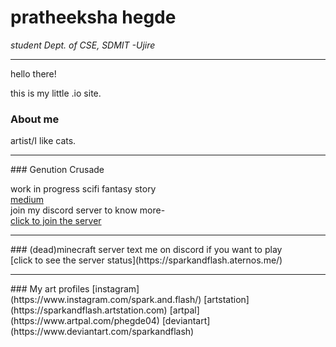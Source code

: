 <h1>pratheeksha hegde</h1>
    <i>student</i>
    <i>Dept. of CSE, SDMIT -Ujire</i>
<hr>
hello there!

this is my little .io site.

### About me
artist/I like cats.
<hr>
### Genution Crusade

work in progress scifi fantasy story<br> 
[medium](https://medium.com/@pratheeksha)<br>
join my discord server to know more-<br>
[click to join the server](https://discord.gg/pJXNr9e)<br>
<hr>
### (dead)minecraft server 
text me on discord if you want to play<br>
[click to see the server status](https://sparkandflash.aternos.me/)
<hr>
### My art profiles
[instagram](https://www.instagram.com/spark.and.flash/) [artstation](https://sparkandflash.artstation.com) [artpal](https://www.artpal.com/phegde04) [deviantart](https://www.deviantart.com/sparkandflash)
